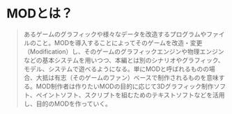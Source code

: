 # MODとは？
>あるゲームのグラフィックや様々なデータを改造するプログラムやファイルのこと。MODを導入することによってそのゲームを改造・変更（Modification）し、そのゲームのグラフィックエンジンや物理エンジンなどの基本システムを用いつつ、本編とは別のシナリオやグラフィック、モデル、システムで遊べるようになる。単にMODと呼ばれるものの場合、大抵は有志（そのゲームのファン）ベースで制作されるものを意味する。MOD制作者は作りたいMODの目的に応じて3Dグラフィック制作ソフト、ペイントソフト、スクリプトを組むためのテキストソフトなどを活用し、目的のMODを作っていく。

